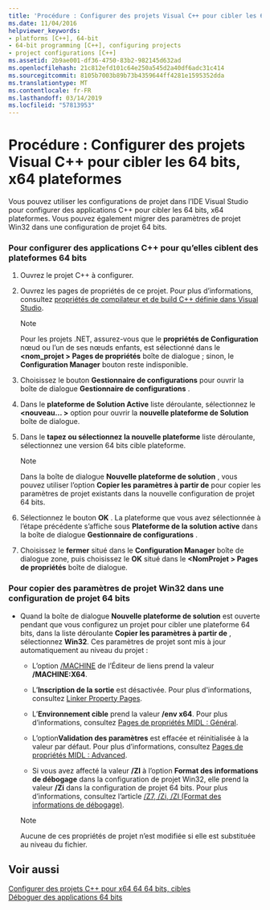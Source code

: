 ```yaml
---
title: 'Procédure : Configurer des projets Visual C++ pour cibler les 64 bits, x64 plateformes'
ms.date: 11/04/2016
helpviewer_keywords:
- platforms [C++], 64-bit
- 64-bit programming [C++], configuring projects
- project configurations [C++]
ms.assetid: 2b9ae001-df36-4750-83b2-982145d632ad
ms.openlocfilehash: 21c812efd101c64e250a545d2a40df6adc31c414
ms.sourcegitcommit: 8105b7003b89b73b4359644ff4281e1595352dda
ms.translationtype: MT
ms.contentlocale: fr-FR
ms.lasthandoff: 03/14/2019
ms.locfileid: "57813953"
---
```

# <a name="how-to-configure-visual-c-projects-to-target-64-bit-x64-platforms"></a>Procédure : Configurer des projets Visual C++ pour cibler les 64 bits, x64 plateformes

Vous pouvez utiliser les configurations de projet dans l’IDE Visual Studio pour configurer des applications C++ pour cibler les 64 bits, x64 plateformes. Vous pouvez également migrer des paramètres de projet Win32 dans une configuration de projet 64 bits.

### <a name="to-set-up-c-applications-to-target-64-bit-platforms"></a>Pour configurer des applications C++ pour qu’elles ciblent des plateformes 64 bits

1. Ouvrez le projet C++ à configurer.

1. Ouvrez les pages de propriétés de ce projet. Pour plus d’informations, consultez [propriétés de compilateur et de build C++ définie dans Visual Studio](working-with-project-properties.md).

   > [!NOTE]
   > Pour les projets .NET, assurez-vous que le **propriétés de Configuration** nœud ou l’un de ses nœuds enfants, est sélectionné dans le  **\<nom_projet > Pages de propriétés** boîte de dialogue ; sinon, le  **Configuration Manager** bouton reste indisponible.

1. Choisissez le bouton **Gestionnaire de configurations** pour ouvrir la boîte de dialogue **Gestionnaire de configurations** .

1. Dans le **plateforme de Solution Active** liste déroulante, sélectionnez le  **\<nouveau... >** option pour ouvrir la **nouvelle plateforme de Solution** boîte de dialogue.

1. Dans le **tapez ou sélectionnez la nouvelle plateforme** liste déroulante, sélectionnez une version 64 bits cible plateforme.

   > [!NOTE]
   > Dans la boîte de dialogue **Nouvelle plateforme de solution** , vous pouvez utiliser l’option **Copier les paramètres à partir de** pour copier les paramètres de projet existants dans la nouvelle configuration de projet 64 bits.

1. Sélectionnez le bouton **OK** . La plateforme que vous avez sélectionnée à l’étape précédente s’affiche sous **Plateforme de la solution active** dans la boîte de dialogue **Gestionnaire de configurations** .

1. Choisissez le **fermer** situé dans le **Configuration Manager** boîte de dialogue zone, puis choisissez le **OK** situé dans le  **\<NomProjet > Pages de propriétés** boîte de dialogue.

### <a name="to-copy-win32-project-settings-into-a-64-bit-project-configuration"></a>Pour copier des paramètres de projet Win32 dans une configuration de projet 64 bits

- Quand la boîte de dialogue **Nouvelle plateforme de solution** est ouverte pendant que vous configurez un projet pour cibler une plateforme 64 bits, dans la liste déroulante **Copier les paramètres à partir de** , sélectionnez **Win32**. Ces paramètres de projet sont mis à jour automatiquement au niveau du projet :

  - L’option [/MACHINE](reference/machine-specify-target-platform.md) de l’Éditeur de liens prend la valeur **/MACHINE:X64**.

  - L’**Inscription de la sortie** est désactivée. Pour plus d'informations, consultez [Linker Property Pages](reference/linker-property-pages.md).

  - L’**Environnement cible** prend la valeur **/env x64**. Pour plus d’informations, consultez [Pages de propriétés MIDL : Général](reference/midl-property-pages-general.md).

  - L’option**Validation des paramètres** est effacée et réinitialisée à la valeur par défaut. Pour plus d’informations, consultez [Pages de propriétés MIDL : Advanced](reference/midl-property-pages-advanced.md).

  - Si vous avez affecté la valeur **/ZI** à l’option **Format des informations de débogage** dans la configuration de projet Win32, elle prend la valeur **/Zi** dans la configuration de projet 64 bits. Pour plus d’informations, consultez l’article [/Z7, /Zi, /ZI (Format des informations de débogage)](reference/z7-zi-zi-debug-information-format.md).

  > [!NOTE]
  > Aucune de ces propriétés de projet n’est modifiée si elle est substituée au niveau du fichier.

## <a name="see-also"></a>Voir aussi

[Configurer des projets C++ pour x64 64 64 bits, cibles](configuring-programs-for-64-bit-visual-cpp.md)<br/>
[Déboguer des applications 64 bits](/visualstudio/debugger/debug-64-bit-applications)
